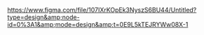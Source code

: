 https://www.figma.com/file/107IXrKOpEk3NyszS6BU44/Untitled?type=design&amp;node-id=0%3A1&amp;mode=design&amp;t=0E9L5kTEJRYWw08X-1
